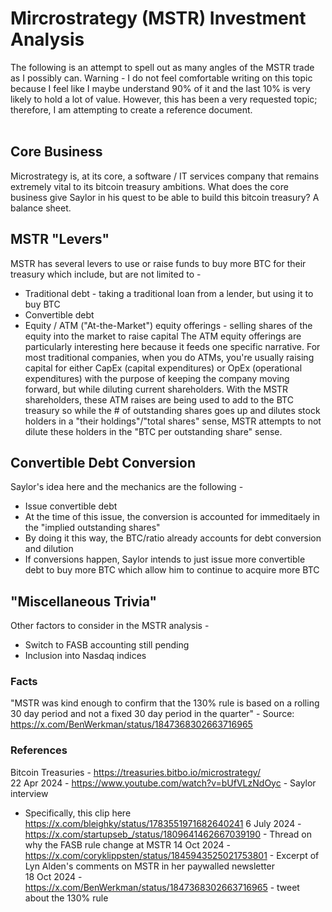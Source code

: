 # Mircrostrategy (MSTR) Investment Analysis

The following is an attempt to spell out as many angles of the MSTR trade as I possibly can. Warning - I do not feel comfortable writing on this topic because I feel like I maybe understand 90% of it and the last 10% is very likely to hold a lot of value. However, this has been a very requested topic; therefore, I am attempting to create a reference document.<br /><br />

## Core Business

Microstrategy is, at its core, a software / IT services company that remains extremely vital to its bitcoin treasury ambitions. What does the core business give Saylor in his quest to be able to build this bitcoin treasury? A balance sheet.

## MSTR "Levers"

MSTR has several levers to use or raise funds to buy more BTC for their treasury which include, but are not limited to -
- Traditional debt - taking a traditional loan from a lender, but using it to buy BTC
- Convertible debt
- Equity / ATM ("At-the-Market") equity offerings - selling shares of the equity into the market to raise capital
The ATM equity offerings are particularly interesting here because it feeds one specific narrative. For most traditional companies, when you do ATMs, you're usually raising capital for either CapEx (capital expenditures) or OpEx (operational expenditures) with the purpose of keeping the company moving forward, but while diluting current shareholders. With the MSTR shareholders, these ATM raises are being used to add to the BTC treasury so while the # of outstanding shares goes up and dilutes stock holders in a "their holdings"/"total shares" sense, MSTR attempts to not dilute these holders in the "BTC per outstanding share" sense.

## Convertible Debt Conversion

Saylor's idea here and the mechanics are the following -
- Issue convertible debt
- At the time of this issue, the conversion is accounted for immeditaely in the "implied outstanding shares"
- By doing it this way, the BTC/ratio already accounts for debt conversion and dilution
- If conversions happen, Saylor intends to just issue more convertible debt to buy more BTC which allow him to continue to acquire more BTC

## "Miscellaneous Trivia"

Other factors to consider in the MSTR analysis - 
- Switch to FASB accounting still pending
- Inclusion into Nasdaq indices

### Facts

"MSTR was kind enough to confirm that the 130% rule is based on a rolling 30 day period and not a fixed 30 day period in the quarter" - Source: https://x.com/BenWerkman/status/1847368302663716965

### References
Bitcoin Treasuries - https://treasuries.bitbo.io/microstrategy/<br />
22 Apr 2024 - https://www.youtube.com/watch?v=bUfVLzNdOyc - Saylor interview
- Specifically, this clip here https://x.com/bleighky/status/1783551971682640241
6 July 2024 - https://x.com/startupseb_/status/1809641462667039190 - Thread on why the FASB rule change at MSTR
14 Oct 2024 - https://x.com/coryklippsten/status/1845943525021753801 - Excerpt of Lyn Alden's comments on MSTR in her paywalled newsletter<br />
18 Oct 2024 - https://x.com/BenWerkman/status/1847368302663716965 - tweet about the 130% rule
